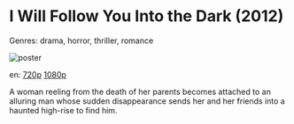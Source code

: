# I Will Follow You Into the Dark (2012)

Genres: drama, horror, thriller, romance

![poster](http://image.tmdb.org/t/p/w500/vi1EX3pUdZInyKwT3k7WsRuV1Vn.jpg)

en:
  [720p](magnet:?xt=urn:btih:EDA7BFD61A1786643184CE63406289CE4AC2C147&tr=udp://glotorrents.pw:6969/announce&tr=udp://tracker.opentrackr.org:1337/announce&tr=udp://torrent.gresille.org:80/announce&tr=udp://tracker.openbittorrent.com:80&tr=udp://tracker.coppersurfer.tk:6969&tr=udp://tracker.leechers-paradise.org:6969&tr=udp://p4p.arenabg.ch:1337&tr=udp://tracker.internetwarriors.net:1337)
  [1080p](magnet:?xt=urn:btih:934C7B93E2EB75F395F66FBD991CD69B97206692&tr=udp://glotorrents.pw:6969/announce&tr=udp://tracker.opentrackr.org:1337/announce&tr=udp://torrent.gresille.org:80/announce&tr=udp://tracker.openbittorrent.com:80&tr=udp://tracker.coppersurfer.tk:6969&tr=udp://tracker.leechers-paradise.org:6969&tr=udp://p4p.arenabg.ch:1337&tr=udp://tracker.internetwarriors.net:1337)
  


A woman reeling from the death of her parents becomes attached to an alluring man whose sudden disappearance sends her and her friends into a haunted high-rise to find him.